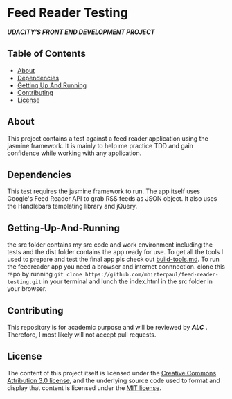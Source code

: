 
# Feed Reader Testing

**_UDACITY'S FRONT END DEVELOPMENT PROJECT_**

## Table of Contents

* [About](#About)
* [Dependencies](#Dependencies)
* [Getting Up And Running](#Getting-Up-And-Running)
* [Contributing](#contributing)
* [License](#License)


## About

This project contains a test against a feed reader application using the jasmine framework. It is mainly to help me practice TDD and gain confidence while working with any application.


## Dependencies
 
 This test requires the jasmine framework to run.
 The app itself uses Google's Feed Reader API to 
 grab RSS feeds as JSON object. It also uses the
 Handlebars templating library and jQuery.


## Getting-Up-And-Running

 the src folder contains my src code and work environment including the tests and the dist folder contains the app ready for use. To get all the tools I used to prepare and test the final app pls check out [build-tools.md](https://github.com/mhizterpaul/feed-reader-testing/blob/master/build-tools.md).
 To run the feedreader app you need a browser and internet connnection. clone this repo by running ```git clone https://github.com/mhizterpaul/feed-reader-testing.git``` in your terminal and lunch the index.html in the src folder in your browser.


## Contributing

This repository is for academic purpose and will be reviewed by _**ALC**_ . Therefore, I most likely will not accept pull requests.


## License

The content of this project itself is licensed under the [Creative Commons Attribution 3.0 license](https://creativecommons.org/licenses/by/3.0/us/deed.en_US), and the underlying source code used to format and display that content is licensed under the [MIT license](https://opensource.or/licenses/mit-license.php).